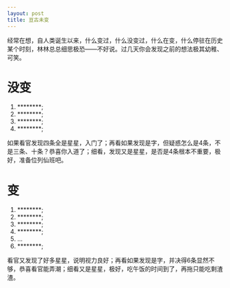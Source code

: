 ```yaml
---
layout: post
title: 亘古未变
---
```


经常在想，自人类诞生以来，什么变过，什么没变过，什么在变，什么停驻在历史某个时刻，林林总总细思极恐——不好说。过几天你会发现之前的想法极其幼稚、可笑。


# 没变

1. ********;
2. ********;
3. ********;
4. ********;

如果看官发现四条全是星星，入门了；再看如果发现是字，但疑惑怎么是4条，不是三条、十条？恭喜你入道了；细看，发现又是星星，是否是4条根本不重要，极好，准备位列仙班吧。

# 变

1. ********;
2. ********;
3. ********;
4. ********;
5. ...
6. ********;

看官又发现了好多星星，说明视力良好；再看如果发现是字，并决得6条显然不够，恭喜看官能弄潮；细看又是星星，极好，吃午饭的时间到了，再拖只能吃剩渣渣。
